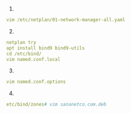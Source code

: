1.
```yml
vim /etc/netplan/01-network-manager-all.yaml
```
2.
```yml
netplan try
apt install bind9 bind9-utils
cd /etc/bind/
vim named.conf.local
```
3.
```yml
vim named.conf.options
```
4.
```yml
etc/bind/zones# vim sananetco.com.deb
```



